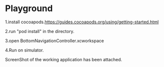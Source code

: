 # Playground

1.install cocoapods.https://guides.cocoapods.org/using/getting-started.html

2.run "pod install" in the directory.

3.open BottomNavigationController.xcworkspace

4.Run on simulator. 

ScreenShot of the working application has been attached.
